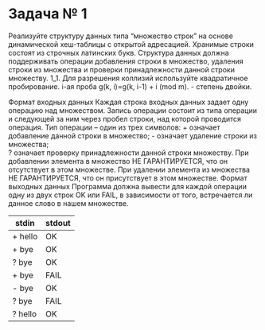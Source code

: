 Задача № 1
========================
Реализуйте структуру данных типа “множество строк” на основе динамической хеш-таблицы с открытой адресацией. Хранимые строки состоят из строчных латинских букв.
Структура данных должна поддерживать операции добавления строки в множество, удаления строки из множества и проверки принадлежности данной строки множеству.
1_1. Для разрешения коллизий используйте квадратичное пробирование. i-ая проба
g(k, i)=g(k, i-1) + i (mod m).  - степень двойки.

Формат входных данных
Каждая строка входных данных задает одну операцию над множеством. Запись операции состоит из типа операции и следующей за ним через пробел строки, над которой проводится операция.
Тип операции  – один из трех символов:
    +  означает добавление данной строки в множество; 
    -  означает удаление  строки из множества;  
    ?  означает проверку принадлежности данной строки множеству. 
При добавлении элемента в множество НЕ ГАРАНТИРУЕТСЯ, что он отсутствует в этом множестве. При удалении элемента из множества НЕ ГАРАНТИРУЕТСЯ, что он присутствует в этом множестве.
Формат выходных данных
Программа должна вывести для каждой операции одну из двух строк OK или FAIL, в зависимости от того, встречается ли данное слово в нашем множестве.

stdin | stdout
--- | ---
+ hello | OK
+ bye | OK
? bye | OK
+ bye | FAIL
- bye | OK
? bye | FAIL
? hello | OK
